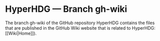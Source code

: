 # HyperHDG &mdash; Branch gh-wiki

The branch gh-wiki of the GitHub repository HyperHDG contains the files that are published in the
GitHub Wiki website that is related to HyperHDG: [[Wiki|Home]]).
